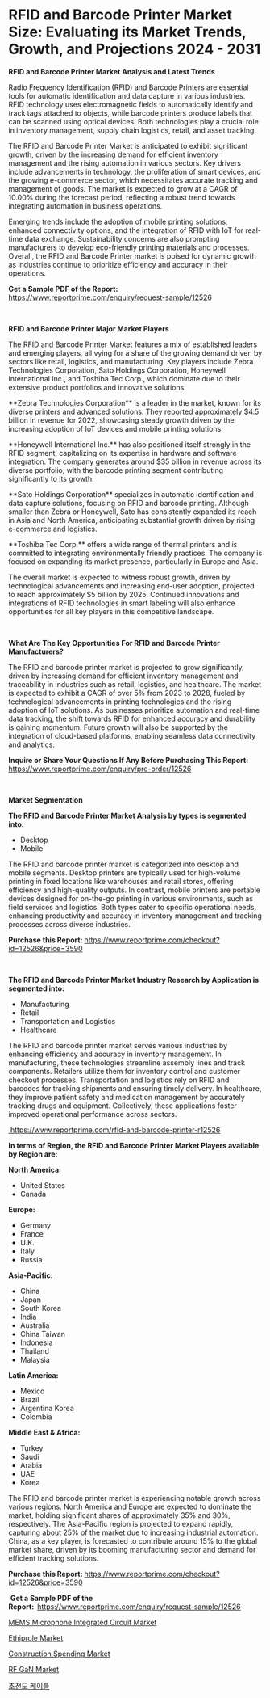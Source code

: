 <p><h1>RFID and Barcode Printer Market Size: Evaluating its Market Trends, Growth, and Projections 2024 - 2031</h1></p><p><strong>RFID and Barcode Printer Market Analysis and Latest Trends</strong></p>
<p><p>Radio Frequency Identification (RFID) and Barcode Printers are essential tools for automatic identification and data capture in various industries. RFID technology uses electromagnetic fields to automatically identify and track tags attached to objects, while barcode printers produce labels that can be scanned using optical devices. Both technologies play a crucial role in inventory management, supply chain logistics, retail, and asset tracking.</p><p>The RFID and Barcode Printer Market is anticipated to exhibit significant growth, driven by the increasing demand for efficient inventory management and the rising automation in various sectors. Key drivers include advancements in technology, the proliferation of smart devices, and the growing e-commerce sector, which necessitates accurate tracking and management of goods. The market is expected to grow at a CAGR of 10.00% during the forecast period, reflecting a robust trend towards integrating automation in business operations.</p><p>Emerging trends include the adoption of mobile printing solutions, enhanced connectivity options, and the integration of RFID with IoT for real-time data exchange. Sustainability concerns are also prompting manufacturers to develop eco-friendly printing materials and processes. Overall, the RFID and Barcode Printer market is poised for dynamic growth as industries continue to prioritize efficiency and accuracy in their operations.</p></p>
<p><strong>Get a Sample PDF of the Report:&nbsp;</strong> <a href="https://www.reportprime.com/enquiry/request-sample/12526">https://www.reportprime.com/enquiry/request-sample/12526</a></p>
<p>&nbsp;</p>
<p><strong>RFID and Barcode Printer Major Market Players</strong></p>
<p><p>The RFID and Barcode Printer Market features a mix of established leaders and emerging players, all vying for a share of the growing demand driven by sectors like retail, logistics, and manufacturing. Key players include Zebra Technologies Corporation, Sato Holdings Corporation, Honeywell International Inc., and Toshiba Tec Corp., which dominate due to their extensive product portfolios and innovative solutions.</p><p>**Zebra Technologies Corporation** is a leader in the market, known for its diverse printers and advanced solutions. They reported approximately $4.5 billion in revenue for 2022, showcasing steady growth driven by the increasing adoption of IoT devices and mobile printing solutions.</p><p>**Honeywell International Inc.** has also positioned itself strongly in the RFID segment, capitalizing on its expertise in hardware and software integration. The company generates around $35 billion in revenue across its diverse portfolio, with the barcode printing segment contributing significantly to its growth.</p><p>**Sato Holdings Corporation** specializes in automatic identification and data capture solutions, focusing on RFID and barcode printing. Although smaller than Zebra or Honeywell, Sato has consistently expanded its reach in Asia and North America, anticipating substantial growth driven by rising e-commerce and logistics.</p><p>**Toshiba Tec Corp.** offers a wide range of thermal printers and is committed to integrating environmentally friendly practices. The company is focused on expanding its market presence, particularly in Europe and Asia.</p><p>The overall market is expected to witness robust growth, driven by technological advancements and increasing end-user adoption, projected to reach approximately $5 billion by 2025. Continued innovations and integrations of RFID technologies in smart labeling will also enhance opportunities for all key players in this competitive landscape.</p></p>
<p>&nbsp;</p>
<p><strong>What Are The Key Opportunities For RFID and Barcode Printer Manufacturers?</strong></p>
<p><p>The RFID and barcode printer market is projected to grow significantly, driven by increasing demand for efficient inventory management and traceability in industries such as retail, logistics, and healthcare. The market is expected to exhibit a CAGR of over 5% from 2023 to 2028, fueled by technological advancements in printing technologies and the rising adoption of IoT solutions. As businesses prioritize automation and real-time data tracking, the shift towards RFID for enhanced accuracy and durability is gaining momentum. Future growth will also be supported by the integration of cloud-based platforms, enabling seamless data connectivity and analytics.</p></p>
<p><strong>Inquire or Share Your Questions If Any Before Purchasing This Report:</strong> <a href="https://www.reportprime.com/enquiry/pre-order/12526">https://www.reportprime.com/enquiry/pre-order/12526</a></p>
<p>&nbsp;</p>
<p><strong>Market Segmentation</strong></p>
<p><strong>The RFID and Barcode Printer Market Analysis by types is segmented into:</strong></p>
<p><ul><li>Desktop</li><li>Mobile</li></ul></p>
<p><p>The RFID and barcode printer market is categorized into desktop and mobile segments. Desktop printers are typically used for high-volume printing in fixed locations like warehouses and retail stores, offering efficiency and high-quality outputs. In contrast, mobile printers are portable devices designed for on-the-go printing in various environments, such as field services and logistics. Both types cater to specific operational needs, enhancing productivity and accuracy in inventory management and tracking processes across diverse industries.</p></p>
<p><strong>Purchase this Report:&nbsp;</strong><a href="https://www.reportprime.com/checkout?id=12526&price=3590">https://www.reportprime.com/checkout?id=12526&price=3590</a></p>
<p>&nbsp;</p>
<p><strong>The RFID and Barcode Printer Market Industry Research by Application is segmented into:</strong></p>
<p><ul><li>Manufacturing</li><li>Retail</li><li>Transportation and Logistics</li><li>Healthcare</li></ul></p>
<p><p>The RFID and barcode printer market serves various industries by enhancing efficiency and accuracy in inventory management. In manufacturing, these technologies streamline assembly lines and track components. Retailers utilize them for inventory control and customer checkout processes. Transportation and logistics rely on RFID and barcodes for tracking shipments and ensuring timely delivery. In healthcare, they improve patient safety and medication management by accurately tracking drugs and equipment. Collectively, these applications foster improved operational performance across sectors.</p></p>
<p><a href="https://www.reportprime.com/rfid-and-barcode-printer-r12526">&nbsp;https://www.reportprime.com/rfid-and-barcode-printer-r12526</a></p>
<p><strong>In terms of Region, the RFID and Barcode Printer Market Players available by Region are:</strong></p>
<p>
    <p> <strong> North America: </strong>
        <ul>
            <li>United States</li>
            <li>Canada</li>
        </ul>
        </p> 
    <p> <strong> Europe: </strong>
        <ul>
            <li>Germany</li>
            <li>France</li>
            <li>U.K.</li>
            <li>Italy</li>
            <li>Russia</li>
        </ul>
        </p> 
    <p> <strong> Asia-Pacific: </strong>
        <ul>
            <li>China</li>
            <li>Japan</li>
            <li>South Korea</li>
            <li>India</li>
            <li>Australia</li>
            <li>China Taiwan</li>
            <li>Indonesia</li>
            <li>Thailand</li>
            <li>Malaysia</li>
        </ul>
        </p> 
    <p> <strong> Latin America: </strong>
        <ul>
            <li>Mexico</li>
            <li>Brazil</li>
            <li>Argentina Korea</li>
            <li>Colombia</li>
        </ul>
        </p> 
    <p> <strong> Middle East & Africa: </strong>
        <ul>
            <li>Turkey</li>
            <li>Saudi</li>
            <li>Arabia</li>
            <li>UAE</li>
            <li>Korea</li>
        </ul>
    </p>
    </p>
<p><p>The RFID and barcode printer market is experiencing notable growth across various regions. North America and Europe are expected to dominate the market, holding significant shares of approximately 35% and 30%, respectively. The Asia-Pacific region is projected to expand rapidly, capturing about 25% of the market due to increasing industrial automation. China, as a key player, is forecasted to contribute around 15% to the global market share, driven by its booming manufacturing sector and demand for efficient tracking solutions.</p></p>
<p><strong>Purchase this Report: </strong><a href="https://www.reportprime.com/checkout?id=12526&price=3590">https://www.reportprime.com/checkout?id=12526&price=3590</a></p>
<p>&nbsp;<strong>Get a Sample PDF of the Report:&nbsp;&nbsp;</strong><a href="https://www.reportprime.com/enquiry/request-sample/12526">https://www.reportprime.com/enquiry/request-sample/12526</a></p>
<p><strong></strong></p>
<p><p><a href="https://issuu.com/reportprime-2/docs/mems-microphone-integrated-circuit-_2906a2785f79a1">MEMS Microphone Integrated Circuit Market</a></p><p><a href="https://www.linkedin.com/pulse/ethiprole-market-growth-segmentation-regional-analysis-global-6l8pe?trackingId=SmOhblJyQPSonb138keUCQ%3D%3D">Ethiprole Market</a></p><p><a href="https://medium.com/@duron7928/construction-spending-market-2024-2031-industry-insights-and-investment-opportunities-cba555a25949">Construction Spending Market</a></p><p><a href="https://github.com/elizabethdagraca/Market-Research-Report-List-4/blob/main/rf-gan-market.md">RF GaN Market</a></p><p><a href="https://medium.com/@latoyanorton57/%EC%8B%9C%EC%9E%A5-%EC%98%88%EC%B8%A1-%EB%B3%80%ED%99%94-%EA%B8%80%EB%A1%9C%EB%B2%8C-%EC%B4%88%EC%A0%84%EB%8F%84-%EC%BC%80%EC%9D%B4%EB%B8%94-%EC%8B%9C%EC%9E%A5-%EB%8F%99%ED%96%A5-%EB%B0%8F-%EB%AF%B8%EB%9E%98-%ED%8A%B8%EB%A0%8C%EB%93%9C-2024-2031-2a12200dc82d?postPublishedType=initial">초전도 케이블</a></p></p>